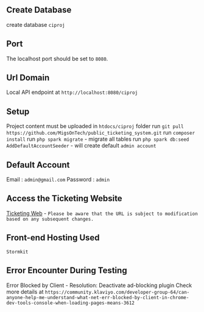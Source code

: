 ## Create Database 
create database `ciproj`
## Port
The localhost port should be set to `8080`.
## Url Domain
Local API endpoint at `http://localhost:8080/ciproj`
## Setup
Project content must be uploaded in `htdocs/ciproj` folder
run `git pull https://github.com/MigsOnTech/public_ticketing_system.git`
run `composer install`
run `php spark migrate` - migrate all tables
run `php spark db:seed AddDefaultAccountSeeder` - will create default `admin account`
## Default Account
Email : `admin@gmail.com`
Password : `admin`
## Access the Ticketing Website
[Ticketing Web](https://ticketing_web_app.stormkit.dev) - `Please be aware that the URL is subject to modification based on any subsequent changes.`
## Front-end Hosting Used
`Stormkit`

## Error Encounter During Testing
Error Blocked by Client - Resolution: Deactivate ad-blocking plugin Check more details at `https://community.klaviyo.com/developer-group-64/can-anyone-help-me-understand-what-net-err-blocked-by-client-in-chrome-dev-tools-console-when-loading-pages-means-3612`
